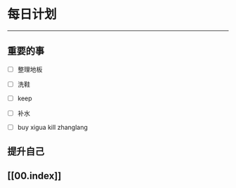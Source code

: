 
# 每日计划
---
## 重要的事

- [ ]  整理地板
- [ ]  洗鞋
- [ ]  keep
- [ ] 补水
- [ ] buy 
      xigua 
      kill zhanglang 




## 提升自己

  



## [[00.index]]










